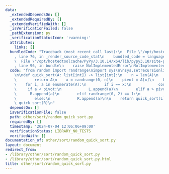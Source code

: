 ```yaml
---
data:
  _extendedDependsOn: []
  _extendedRequiredBy: []
  _extendedVerifiedWith: []
  _isVerificationFailed: false
  _pathExtension: py
  _verificationStatusIcon: ':warning:'
  attributes:
    links: []
  bundledCode: "Traceback (most recent call last):\n  File \"/opt/hostedtoolcache/PyPy/3.10.14/x64/lib/pypy3.10/site-packages/onlinejudge_verify/documentation/build.py\"\
    , line 76, in _render_source_code_stat\n    bundled_code = language.bundle(\n\
    \  File \"/opt/hostedtoolcache/PyPy/3.10.14/x64/lib/pypy3.10/site-packages/onlinejudge_verify/languages/python.py\"\
    , line 96, in bundle\n    raise NotImplementedError\nNotImplementedError\n"
  code: "from random import randrange\nimport sys\n\nsys.setrecursionlimit(1000000)\n\
    \n\ndef quick_sort(A: list[int]) -> list[int]:\n    n = len(A)\n    if n <= 1:\n\
    \        return A\n    x = randrange(0, n)\n    pivot = A[x]\n    L, R = [], []\n\
    \    for i, a in enumerate(A):\n        if i == x:\n            continue\n   \
    \     if a < pivot:\n            L.append(a)\n        elif a > pivot:\n      \
    \      R.append(a)\n        elif randrange(0, 2) == 1:\n            L.append(a)\n\
    \        else:\n            R.append(a)\n\n    return quick_sort(L) + pivot +\
    \ quick_sort(R)\n"
  dependsOn: []
  isVerificationFile: false
  path: other/sort/random_quick_sort.py
  requiredBy: []
  timestamp: '2024-07-04 12:06:06+09:00'
  verificationStatus: LIBRARY_NO_TESTS
  verifiedWith: []
documentation_of: other/sort/random_quick_sort.py
layout: document
redirect_from:
- /library/other/sort/random_quick_sort.py
- /library/other/sort/random_quick_sort.py.html
title: other/sort/random_quick_sort.py
---
```

